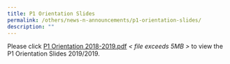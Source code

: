 ```yaml
---
title: P1 Orientation Slides
permalink: /others/news-n-announcements/p1-orientation-slides/
description: ""
---
```

Please click [P1 Orientation 2018-2019.pdf](https://firsttoapayohpri.moe.edu.sg/qql/slot/u735/Departments/News%20and%20Announcement/P1%20Orientation%202018-2019.pdf) <i>< file exceeds 5MB ></i> to view the P1 Orientation Slides 2019/2019.